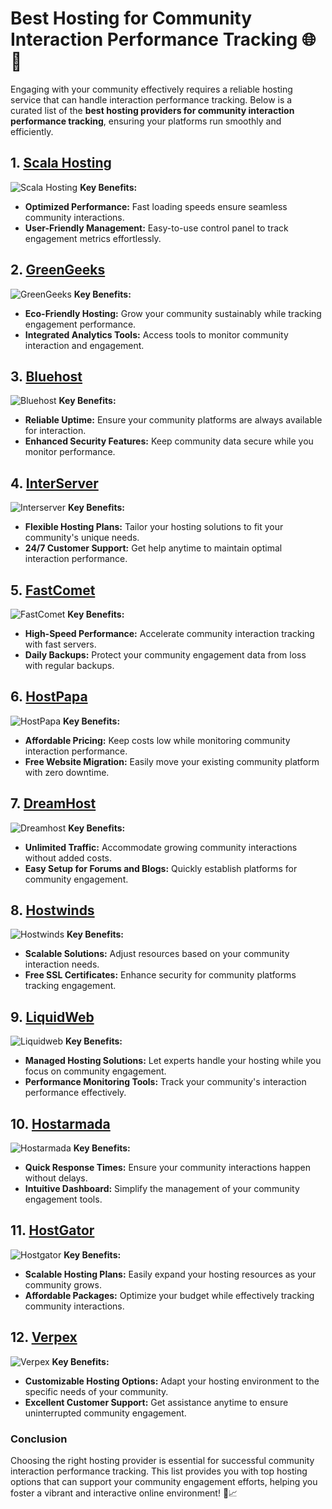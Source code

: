 # Best Hosting for Community Interaction Performance Tracking 🌐💬

Engaging with your community effectively requires a reliable hosting service that can handle interaction performance tracking. Below is a curated list of the **best hosting providers for community interaction performance tracking**, ensuring your platforms run smoothly and efficiently.

## 1. [Scala Hosting](https://snipitx.com/scala-jy)
![Scala Hosting](https://i.imgur.com/uJ5JIK3.png "Scala Web Hosting")
**Key Benefits:**
- **Optimized Performance:** Fast loading speeds ensure seamless community interactions.
- **User-Friendly Management:** Easy-to-use control panel to track engagement metrics effortlessly.

## 2. [GreenGeeks](https://snipitx.com/greengeeks-jy)
![GreenGeeks](https://i.imgur.com/eEwuntu.jpg "GreenGeeks Hosting")
**Key Benefits:**
- **Eco-Friendly Hosting:** Grow your community sustainably while tracking engagement performance.
- **Integrated Analytics Tools:** Access tools to monitor community interaction and engagement.

## 3. [Bluehost](https://snipitx.com/bluehost-jy)
![Bluehost](https://i.imgur.com/PasFF9E.jpeg "Bluehost Hosting")
**Key Benefits:**
- **Reliable Uptime:** Ensure your community platforms are always available for interaction.
- **Enhanced Security Features:** Keep community data secure while you monitor performance.

## 4. [InterServer](https://snipitx.com/interserver-jy)
![Interserver](https://i.imgur.com/OM5dOEW.jpeg "Interserver Hosting")
**Key Benefits:**
- **Flexible Hosting Plans:** Tailor your hosting solutions to fit your community's unique needs.
- **24/7 Customer Support:** Get help anytime to maintain optimal interaction performance.

## 5. [FastComet](https://snipitx.com/fastcomet-jy)
![FastComet](https://i.imgur.com/7qgXuWp.png "FastComet Hosting")
**Key Benefits:**
- **High-Speed Performance:** Accelerate community interaction tracking with fast servers.
- **Daily Backups:** Protect your community engagement data from loss with regular backups.

## 6. [HostPapa](https://snipitx.com/hostpapa-jy)
![HostPapa](https://i.imgur.com/ouDTkvl.jpeg "HostPapa Hosting")
**Key Benefits:**
- **Affordable Pricing:** Keep costs low while monitoring community interaction performance.
- **Free Website Migration:** Easily move your existing community platform with zero downtime.

## 7. [DreamHost](https://snipitx.com/dreamhost-jy)
![Dreamhost](https://i.imgur.com/rXIg8ip.jpeg "Dreamhost Hosting")
**Key Benefits:**
- **Unlimited Traffic:** Accommodate growing community interactions without added costs.
- **Easy Setup for Forums and Blogs:** Quickly establish platforms for community engagement.

## 8. [Hostwinds](https://snipitx.com/hostwinds-jy)
![Hostwinds](https://i.imgur.com/53aSNXx.jpeg "Hostwinds Hosting")
**Key Benefits:**
- **Scalable Solutions:** Adjust resources based on your community interaction needs.
- **Free SSL Certificates:** Enhance security for community platforms tracking engagement.

## 9. [LiquidWeb](https://snipitx.com/liquidweb-jy)
![Liquidweb](https://i.imgur.com/4IvT9SC.jpeg "Liquidweb Hosting")
**Key Benefits:**
- **Managed Hosting Solutions:** Let experts handle your hosting while you focus on community engagement.
- **Performance Monitoring Tools:** Track your community's interaction performance effectively.

## 10. [Hostarmada](https://snipitx.com/hostarmada-jy)
![Hostarmada](https://i.imgur.com/KFbdf3o.jpeg "Hostarmada Hosting")
**Key Benefits:**
- **Quick Response Times:** Ensure your community interactions happen without delays.
- **Intuitive Dashboard:** Simplify the management of your community engagement tools.

## 11. [HostGator](https://snipitx.com/hostgator-jy)
![Hostgator](https://i.imgur.com/BcVkH57.jpeg "Hostgator Hosting")
**Key Benefits:**
- **Scalable Hosting Plans:** Easily expand your hosting resources as your community grows.
- **Affordable Packages:** Optimize your budget while effectively tracking community interactions.

## 12. [Verpex](https://snipitx.com/verpex-jy)
![Verpex](https://i.imgur.com/6x5LhiS.jpeg "Verpex Hosting")
**Key Benefits:**
- **Customizable Hosting Options:** Adapt your hosting environment to the specific needs of your community.
- **Excellent Customer Support:** Get assistance anytime to ensure uninterrupted community engagement.

### Conclusion
Choosing the right hosting provider is essential for successful community interaction performance tracking. This list provides you with top hosting options that can support your community engagement efforts, helping you foster a vibrant and interactive online environment! 🌟📈
